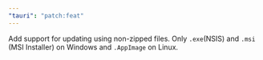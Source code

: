 ```yaml
---
"tauri": "patch:feat"
---
```


Add support for updating using non-zipped files. Only `.exe`(NSIS) and `.msi` (MSI Installer) on Windows and `.AppImage` on Linux.
